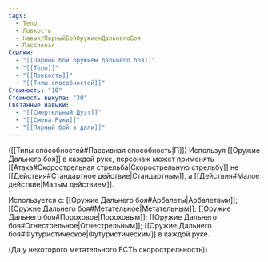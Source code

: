 ```yaml
---
tags:
  - Тело
  - Ловкость
  - Навык/ПарныйБойОружиемДальнегоБоя
  - Пассивная
Ссылки:
  - "[[Парный бой оружием дальнего боя]]"
  - "[[Тело]]"
  - "[[Ловкость]]"
  - "[[Типы способностей]]"
Стоимость: "10"
Стоимость выкупа: "30"
Связанные навыки:
  - "[[Смертельный Дуэт]]"
  - "[[Смена Руки]]"
  - "[[Парный бой в дали]]"
---
```

([[Типы способностей#Пассивная способность|П]]) Используя [[Оружие Дальнего боя]] в каждой руке, персонаж может применять [[Атака#Скорострельная стрельба|Скорострельную стрельбу]] не [[Действия#Стандартное действие|Стандартным]], а [[Действия#Малое действие|Малым действием]]. 

Используется с: [[Оружие Дальнего боя#Арбалеты|Арбалетами]]; [[Оружие Дальнего боя#Метательное|Метательным]]; [[Оружие Дальнего боя#Пороховое|Пороховым]]; [[Оружие Дальнего боя#Огнестрельное|Огнестрельным]]; [[Оружие Дальнего боя#Футуристическое|Футуристическим]] в каждой руке.

(Да у некоторого метательного ЕСТЬ скорострельность))